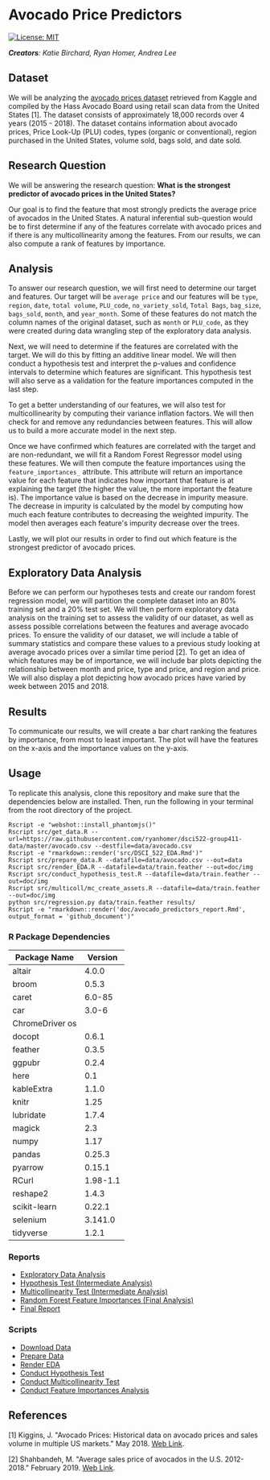 # Avocado Price Predictors

[![License: MIT](https://img.shields.io/badge/License-MIT-yellow.svg)](https://opensource.org/licenses/MIT)

*__Creators__: Katie Birchard, Ryan Homer, Andrea Lee*

## Dataset

We will be analyzing the [avocado prices dataset](https://www.kaggle.com/neuromusic/avocado-prices?fbclid=IwAR35kKP-Fz0yYZj-QqsZ6iNDSVnLBncxTOG3Cce3F5EupQTVHo85ecn7SBo) retrieved from Kaggle and compiled by the Hass Avocado Board using retail scan data from the United States [1]. The dataset consists of approximately 18,000 records over 4 years (2015 - 2018). The dataset contains information about avocado prices, Price Look-Up (PLU) codes, types (organic or conventional), region purchased in the United States, volume sold, bags sold, and date sold.

## Research Question

We will be answering the research question: **What is the strongest predictor of avocado prices in the United States?**

Our goal is to find the feature that most strongly predicts the average price of avocados in the United States. A natural inferential sub-question would be to first determine if any of the features correlate with avocado prices and if there is any multicollinearity among the features. From our results, we can also compute a rank of features by importance.

## Analysis

To answer our research question, we will first need to determine our target and features. Our target will be `average price` and our features will be `type`, `region`, `date`, `total volume`, `PLU_code`, `no_variety_sold`, `Total Bags`, `bag_size`, `bags_sold`, `month`, and `year_month`. Some of these features do not match the column names of the original dataset, such as `month` or `PLU_code`, as they were created during data wrangling step of the exploratory data analysis.

Next, we will need to determine if the features are correlated with the target. We will do this by fitting an additive linear model. We will then conduct a hypothesis test and interpret the p-values and confidence intervals to determine which features are significant. This hypothesis test will also serve as a validation for the feature importances computed in the last step.

To get a better understanding of our features, we will also test for multicollinearity by computing their variance inflation factors. We will then check for and remove any redundancies between features. This will allow us to build a more accurate model in the next step.

Once we have confirmed which features are correlated with the target and are non-redundant, we will fit a Random Forest Regressor model using these features. We will then compute the feature importances using the `feature_importances_` attribute. This attribute will return an importance value for each feature that indicates how important that feature is at explaining the target (the higher the value, the more important the feature is). The importance value is based on the decrease in impurity measure. The decrease in impurity is calculated by the model by computing how much each feature contributes to decreasing the weighted impurity. The model then averages each feature's impurity decrease over the trees.

Lastly, we will plot our results in order to find out which feature is the strongest predictor of avocado prices.

## Exploratory Data Analysis

Before we can perform our hypotheses tests and create our random forest regression model, we will partition the complete dataset into an 80% training set and a 20% test set. We will then perform exploratory data analysis on the training set to assess the validity of our dataset, as well as assess possible correlations between the features and average avocado prices. To ensure the validity of our dataset, we will include a table of summary statistics and compare these values to a previous study looking at average avocado prices over a similar time period [2]. To get an idea of which features may be of importance, we will include bar plots depicting the relationship between month and price, type and price, and region and price. We will also display a plot depicting how avocado prices have varied by week between 2015 and 2018.

## Results

To communicate our results, we will create a bar chart ranking the features by importance, from most to least important. The plot will have the features on the x-axis and the importance values on the y-axis.

## Usage

To replicate this analysis, clone this repository and make sure that the dependencies below are installed. Then, run the following in your terminal from the root directory of the project.

```
Rscript -e "webshot::install_phantomjs()"
Rscript src/get_data.R --url=https://raw.githubusercontent.com/ryanhomer/dsci522-group411-data/master/avocado.csv --destfile=data/avocado.csv
Rscript -e "rmarkdown::render('src/DSCI_522_EDA.Rmd')"
Rscript src/prepare_data.R --datafile=data/avocado.csv --out=data
Rscript src/render_EDA.R --datafile=data/train.feather --out=doc/img
Rscript src/conduct_hypothesis_test.R --datafile=data/train.feather --out=doc/img
Rscript src/multicoll/mc_create_assets.R --datafile=data/train.feather --out=doc/img
python src/regression.py data/train.feather results/
Rscript -e "rmarkdown::render('doc/avocado_predictors_report.Rmd', output_format = 'github_document')"
```

### R Package Dependencies
Package Name|Version
-|-
altair|4.0.0
broom|0.5.3
caret|6.0-85
car|3.0-6
ChromeDriver os|
docopt|0.6.1
feather|0.3.5
ggpubr|0.2.4
here|0.1
kableExtra|1.1.0
knitr|1.25
lubridate|1.7.4
magick|2.3
numpy|1.17
pandas|0.25.3
pyarrow|0.15.1
RCurl|1.98-1.1
reshape2|1.4.3
scikit-learn|0.22.1
selenium|3.141.0
tidyverse|1.2.1

### Reports
- [Exploratory Data Analysis](https://github.com/UBC-MDS/DSCI_522_Group411/blob/master/src/DSCI_522_EDA.md)
- [Hypothesis Test (Intermediate Analysis)](https://github.com/UBC-MDS/DSCI_522_Group411/blob/master/src/hypothesis_test.md)
- [Multicollinearity Test (Intermediate Analysis)](https://github.com/UBC-MDS/DSCI_522_Group411/blob/master/src/multicoll/multicoll.md)
- [Random Forest Feature Importances (Final Analysis)](https://github.com/UBC-MDS/DSCI_522_Group411/blob/master/src/ML_analysis.ipynb)
- [Final Report](https://github.com/UBC-MDS/DSCI_522_Group411/blob/master/doc/avocado_predictors_report.md)

### Scripts
- [Download Data](https://github.com/UBC-MDS/DSCI_522_Group411/blob/master/src/get_data.R)
- [Prepare Data](https://github.com/UBC-MDS/DSCI_522_Group411/blob/master/src/prepare_data.R)
- [Render EDA](https://github.com/UBC-MDS/DSCI_522_Group411/blob/master/src/render_EDA.R)
- [Conduct Hypothesis Test](https://github.com/UBC-MDS/DSCI_522_Group411/blob/master/src/conduct_hypothesis_test.R)
- [Conduct Multicollinearity Test](https://github.com/UBC-MDS/DSCI_522_Group411/blob/master/src/multicoll/mc_create_assets.R)
- [Conduct Feature Importances Analysis](https://github.com/UBC-MDS/DSCI_522_Group411/blob/master/src/regression.py)

## References
[1] Kiggins, J. "Avocado Prices: Historical data on avocado prices and sales volume in multiple US markets." May 2018. [Web Link](https://www.kaggle.com/neuromusic/avocado-prices).

[2] Shahbandeh, M. "Average sales price of avocados in the U.S. 2012-2018." February 2019. [Web Link](https://www.statista.com/statistics/493487/average-sales-price-of-avocados-in-the-us/).
